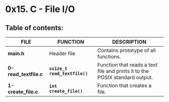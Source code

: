 # 0x15. C - File I/O

## Table of contents:

|           FILE           |             FUNCTION            |                            DESCRIPTION                                      |
| ------------------------ | ------------------------------- | --------------------------------------------------------------------------- |
| **main.h**               | Header file                     | Contains prototype of all  functions.                                       |
| **0-read_textfile.c**    | **`ssize_t read_textfile()`**   | Function that reads a text file and prints it to the POSIX standard output. |
| **1-create_file.c**      | **`int create_file()`**         | Function that creates a file.                                               |
  
